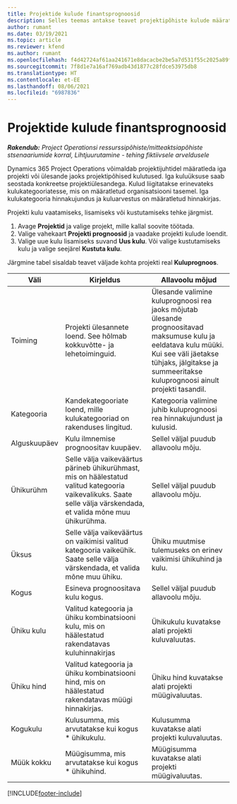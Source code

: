 ```yaml
---
title: Projektide kulude finantsprognoosid
description: Selles teemas antakse teavet projektipõhiste kulude määratlemise või prognoosimise kohta.
author: rumant
ms.date: 03/19/2021
ms.topic: article
ms.reviewer: kfend
ms.author: rumant
ms.openlocfilehash: f4d42724af61aa241671e8dacacbe2be5a7d531f55c2025a89ff777ac41e9b67
ms.sourcegitcommit: 7f8d1e7a16af769adb43d1877c28fdce53975db8
ms.translationtype: HT
ms.contentlocale: et-EE
ms.lasthandoff: 08/06/2021
ms.locfileid: "6987836"
---
```

# <a name="financial-estimates-for-expenses-on-projects"></a>Projektide kulude finantsprognoosid
_**Rakendub:** Project Operationsi ressurssipõhiste/mitteaktsiapõhiste stsenaariumide korral,  Lihtjuurutamine - tehing fiktiivsele arveldusele_

Dynamics 365 Project Operations võimaldab projektijuhtidel määratleda iga projekti või ülesande jaoks projektipõhised kulutused. Iga kuluüksuse saab seostada konkreetse projektiülesandega. Kulud liigitatakse erinevateks kulukategooriatesse, mis on määratletud organisatsiooni tasemel. Iga kulukategooria hinnakujundus ja kuluarvestus on määratletud hinnakirjas. 

Projekti kulu vaatamiseks, lisamiseks või kustutamiseks tehke järgmist.

1. Avage **Projektid** ja valige projekt, mille kallal soovite töötada.
2. Valige vahekaart **Projekti prognoosid** ja vaadake projekti kulude loendit.
3. Valige uue kulu lisamiseks suvand **Uus kulu**. Või valige kustutamiseks kulu ja valige seejärel **Kustuta kulu**.

Järgmine tabel sisaldab teavet väljade kohta projekti real **Kuluprognoos**. 

| **Väli** | **Kirjeldus** | **Allavoolu mõjud** |
| --- | --- | --- |
| Toiming | Projekti ülesannete loend. See hõlmab kokkuvõtte- ja lehetoiminguid. | Ülesande valimine kuluprognoosi rea jaoks mõjutab ülesande prognoositavad maksumuse kulu ja eeldatava kulu müüki. Kui see väli jäetakse tühjaks, jälgitakse ja summeeritakse kuluprognoosi ainult projekti tasandil. |
| Kategooria | Kandekategooriate loend, mille kulukategooriad on rakenduses lingitud. | Kategooria valimine juhib kuluprognoosi rea hinnakujundust ja kulusid. |
| Alguskuupäev | Kulu ilmnemise prognoositav kuupäev. | Sellel väljal puudub allavoolu mõju. |
| Ühikurühm | Selle välja vaikeväärtus pärineb ühikurühmast, mis on häälestatud valitud kategooria vaikevalikuks. Saate selle välja värskendada, et valida mõne muu ühikurühma. | Sellel väljal puudub allavoolu mõju. |
| Üksus | Selle välja vaikeväärtus on vaikimisi valitud kategooria vaikeühik. Saate selle välja värskendada, et valida mõne muu ühiku. | Ühiku muutmise tulemuseks on erinev vaikimisi ühikuhind ja kulu. |
| Kogus | Esineva prognoositava kulu kogus. | Sellel väljal puudub allavoolu mõju. |
| Ühiku kulu | Valitud kategooria ja ühiku kombinatsiooni kulu, mis on häälestatud rakendatavas kuluhinnakirjas | Ühikukulu kuvatakse alati projekti kuluvaluutas. |
| Ühiku hind | Valitud kategooria ja ühiku kombinatsiooni hind, mis on häälestatud rakendatavas müügi hinnakirjas. | Ühiku hind kuvatakse alati projekti müügivaluutas. |
| Kogukulu | Kulusumma, mis arvutatakse kui kogus \* ühikukulu.| Kulusumma kuvatakse alati projekti kuluvaluutas. |
| Müük kokku | Müügisumma, mis arvutatakse kui kogus \* ühikuhind. | Müügisumma kuvatakse alati projekti müügivaluutas. |


[!INCLUDE[footer-include](../includes/footer-banner.md)]
